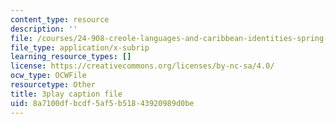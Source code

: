 ```yaml
---
content_type: resource
description: ''
file: /courses/24-908-creole-languages-and-caribbean-identities-spring-2017/8a7100dfbcdf5af5b51843920989d0be_TZ0tcovkOp8.vtt
file_type: application/x-subrip
learning_resource_types: []
license: https://creativecommons.org/licenses/by-nc-sa/4.0/
ocw_type: OCWFile
resourcetype: Other
title: 3play caption file
uid: 8a7100df-bcdf-5af5-b518-43920989d0be
---
```

